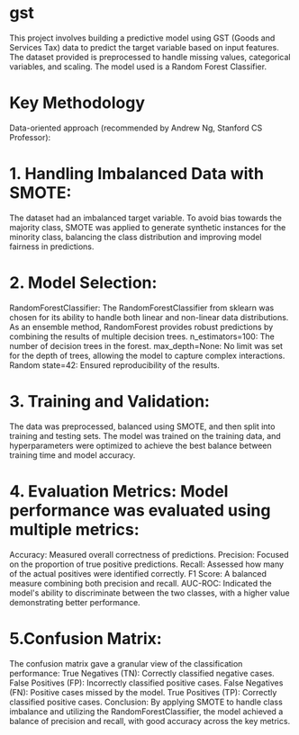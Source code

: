 # gst
This project involves building a predictive model using GST (Goods and Services Tax) data to predict the target variable based on input features. The dataset provided is preprocessed to handle missing values, categorical variables, and scaling. The model used is a Random Forest Classifier.
# Key Methodology
Data-oriented approach (recommended by Andrew Ng, Stanford CS Professor):

# 1. Handling Imbalanced Data with SMOTE:
The dataset had an imbalanced target variable. To avoid bias towards the majority class, SMOTE was applied to generate synthetic instances for the minority class, balancing the class distribution and improving model fairness in predictions.

# 2. Model Selection: 
RandomForestClassifier: The RandomForestClassifier from sklearn was chosen for its ability to handle both linear and non-linear data distributions. As an ensemble method, RandomForest provides robust predictions by combining the results of multiple decision trees.
n_estimators=100: 
The number of decision trees in the forest.
max_depth=None: No limit was set for the depth of trees, allowing the model to capture complex interactions.
Random state=42: Ensured reproducibility of the results.
# 3. Training and Validation:
The data was preprocessed, balanced using SMOTE, and then split into training and testing sets. The model was trained on the training data, and hyperparameters were optimized to achieve the best balance between training time and model accuracy.

# 4. Evaluation Metrics: Model performance was evaluated using multiple metrics:

Accuracy: Measured overall correctness of predictions.
Precision: Focused on the proportion of true positive predictions.
Recall: Assessed how many of the actual positives were identified correctly.
F1 Score: A balanced measure combining both precision and recall.
AUC-ROC: Indicated the model's ability to discriminate between the two classes, with a higher value demonstrating better performance.
# 5.Confusion Matrix: 
The confusion matrix gave a granular view of the classification performance:
True Negatives (TN): Correctly classified negative cases.
False Positives (FP): Incorrectly classified positive cases.
False Negatives (FN): Positive cases missed by the model.
True Positives (TP): Correctly classified positive cases.
Conclusion: By applying SMOTE to handle class imbalance and utilizing the RandomForestClassifier, the model achieved a balance of precision and recall, with good accuracy across the key metrics.

